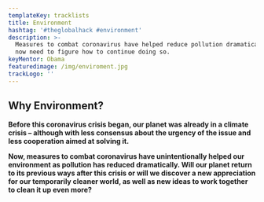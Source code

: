 ```yaml
---
templateKey: tracklists
title: Environment
hashtag: '#theglobalhack #environment'
description: >-
  Measures to combat coronavirus have helped reduce pollution dramatically. We
  now need to figure how to continue doing so.
keyMentor: Obama
featuredimage: /img/enviroment.jpg
trackLogo: ''
---
```

## **Why Environment?**

**Before this coronavirus crisis began, our planet was already in a climate crisis – although with less consensus about the urgency of the issue and less cooperation aimed at solving it.**

**Now, measures to combat coronavirus have unintentionally helped our environment as pollution has reduced dramatically. Will our planet return to its previous ways after this crisis or will we discover a new appreciation for our temporarily cleaner world, as well as new ideas to work together to clean it up even more?**